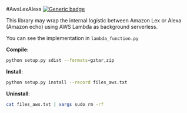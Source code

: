 #AwsLexAlexa [![Generic badge](https://img.shields.io/badge/Python-3.4,%203.5,%203.6-green.svg)](https://shields.io/)

This library may wrap the internal logistic between Amazon Lex or Alexa (Amazon echo) using AWS Lambda as background serverless.

You can see the implementation in `lambda_function.py`

**Compile:** 
```bash
python setup.py sdist --formats=gztar,zip
```
**Install**: 
```bash
python setup.py install --record files_aws.txt
```
**Uninstall**: 
```bash
cat files_aws.txt | xargs sudo rm -rf
```

